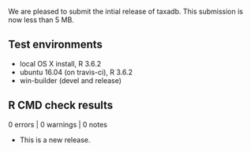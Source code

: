 We are pleased to submit the intial release of taxadb.  This submission is now less than 5 MB.


## Test environments

* local OS X install, R 3.6.2
* ubuntu 16.04 (on travis-ci), R 3.6.2
* win-builder (devel and release)

## R CMD check results

0 errors | 0 warnings | 0 notes

* This is a new release.

